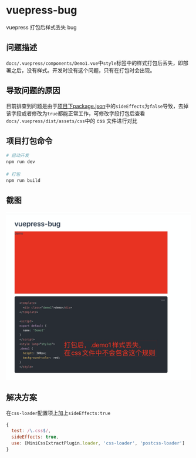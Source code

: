 # vuepress-bug
vuepress 打包后样式丢失 bug

## 问题描述

`docs/.vuepress/components/Demo1.vue`中`style`标签中的样式打包后丢失，即部署之后，没有样式。开发时没有这个问题，只有在打包时会出现。

## 导致问题的原因

目前排查到问题是由于[项目下package.json](./package.json)中的`sideEffects`为`false`导致，去掉该字段或者修改为`true`都能正常工作，可修改字段打包后查看`docs/.vuepress/dist/assets/css`中的 css 文件进行对比

## 项目打包命令

```bash
# 启动开发
npm run dev

# 打包
npm run build
```

## 截图

![bug](bug.png)

## 解决方案

在`css-loader`配置项上加上`sideEffects:true`

```js
{
  test: /\.css$/,
  sideEffects: true,
  use: [MiniCssExtractPlugin.loader, 'css-loader', 'postcss-loader']
}
```
